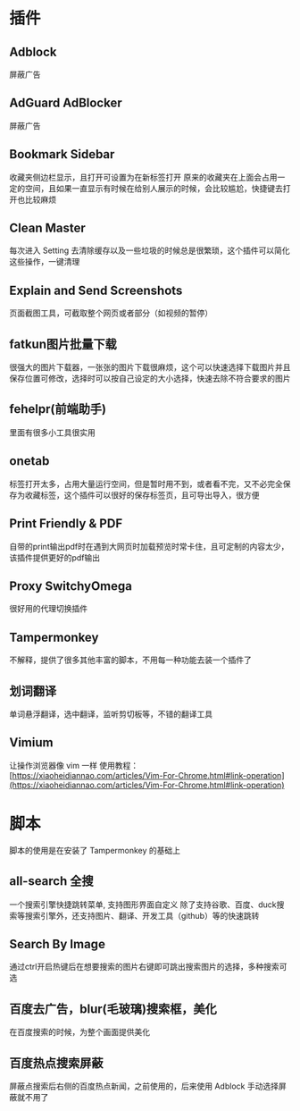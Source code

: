 # 插件
## Adblock
屏蔽广告

## AdGuard AdBlocker
屏蔽广告

## Bookmark Sidebar
收藏夹侧边栏显示，且打开可设置为在新标签打开
原来的收藏夹在上面会占用一定的空间，且如果一直显示有时候在给别人展示的时候，会比较尴尬，快捷键去打开也比较麻烦

## Clean Master
每次进入 Setting 去清除缓存以及一些垃圾的时候总是很繁琐，这个插件可以简化这些操作，一键清理

## Explain and Send Screenshots
页面截图工具，可截取整个网页或者部分（如视频的暂停）

## fatkun图片批量下载
很强大的图片下载器，一张张的图片下载很麻烦，这个可以快速选择下载图片并且保存位置可修改，选择时可以按自己设定的大小选择，快速去除不符合要求的图片


## fehelpr(前端助手)
里面有很多小工具很实用

## onetab
标签打开太多，占用大量运行空间，但是暂时用不到，或者看不完，又不必完全保存为收藏标签，这个插件可以很好的保存标签页，且可导出导入，很方便

## Print Friendly & PDF
自带的print输出pdf时在遇到大网页时加载预览时常卡住，且可定制的内容太少，该插件提供更好的pdf输出

## Proxy SwitchyOmega
很好用的代理切换插件

## Tampermonkey
不解释，提供了很多其他丰富的脚本，不用每一种功能去装一个插件了

## 划词翻译
单词悬浮翻译，选中翻译，监听剪切板等，不错的翻译工具

## Vimium
让操作浏览器像 vim 一样
使用教程：[https://xiaoheidiannao.com/articles/Vim-For-Chrome.html#link-operation](https://xiaoheidiannao.com/articles/Vim-For-Chrome.html#link-operation)


# 脚本
脚本的使用是在安装了 Tampermonkey 的基础上

## all-search 全搜
一个搜索引擎快捷跳转菜单, 支持图形界面自定义
除了支持谷歌、百度、duck搜索等搜索引擎外，还支持图片、翻译、开发工具（github）等的快速跳转

## Search By Image
通过ctrl开启热键后在想要搜索的图片右键即可跳出搜索图片的选择，多种搜索可选

## 百度去广告，blur(毛玻璃)搜索框，美化
在百度搜索的时候，为整个画面提供美化

## 百度热点搜索屏蔽
屏蔽点搜索后右侧的百度热点新闻，之前使用的，后来使用 Adblock 手动选择屏蔽就不用了
